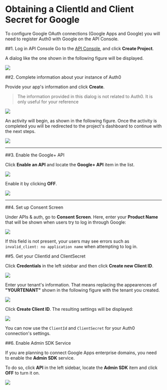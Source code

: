 # Obtaining a ClientId and Client Secret for Google

To configure Google OAuth connections (Google Apps and Google) you will need to register Auth0 with Google on the API Console.

##1. Log in  API Console
Go to the [API Console](https://console.developers.google.com), and click __Create Project__.

A dialog like the one shown in the following figure will be displayed.

![](//cdn.auth0.com/docs/img/goog-api-app-empty.png)

##2. Complete information about your instance of Auth0

Provide your app's information and click **Create**.

> The information provided in this dialog is not related to Auth0. It is only useful for your reference

![](//cdn.auth0.com/docs/img/goog-api-app-info.png)

An activity will begin, as shown in the following figure. Once the activity is completed you will be redirected to the project's dashboard to continue with the next steps.

![](//cdn.auth0.com/docs/img/goog-api-creation-activity.png)

---

##3. Enable the Google+ API

Click **Enable an API** and locate the **Google+ API** item in the list.

![](//cdn.auth0.com/docs/img/goog-api-plus-off.png)

Enable it by clicking **OFF**.

![](//cdn.auth0.com/docs/img/goog-api-plus-on.png)

---

##4. Set up Consent Screen

Under APIs & auth, go to **Consent Screen**. Here, enter your **Product Name** that will be shown when users try to log in through Google:

![](//cdn.auth0.com/docs/img/goog-api-product-name.png)

If this field is not present, your users may see errors such as `invalid_client: no application name` when attempting to log in.


##5. Get your ClientId and ClientSecret

Click **Credentials** in the left sidebar and then click **Create new Client ID**.

![](//cdn.auth0.com/docs/img/goog-api-credentials.png)

Enter your tenant's information. That means replacing the appearences of **"YOURTENANT"** shown in the following figure with the tenant you created.

![](//cdn.auth0.com/docs/img/goog-api-client-creation.png)

Click **Create Client ID**. The resulting settings will be displayed:

![](//cdn.auth0.com/docs/img/goog-api-client-settings.png)

You can now use the `ClientId` and `ClientSecret` for your Auth0 connection's settings.

##6. Enable Admin SDK Service

If you are planning to connect Google Apps enterprise domains, you need to enable the __Admin SDK__ service.

To do so, click **API** in the left sidebar, locate the **Admin SDK** item and click **OFF** to turn it on.

![](//cdn.auth0.com/docs/img/goog-api-admin-sdk.png)
